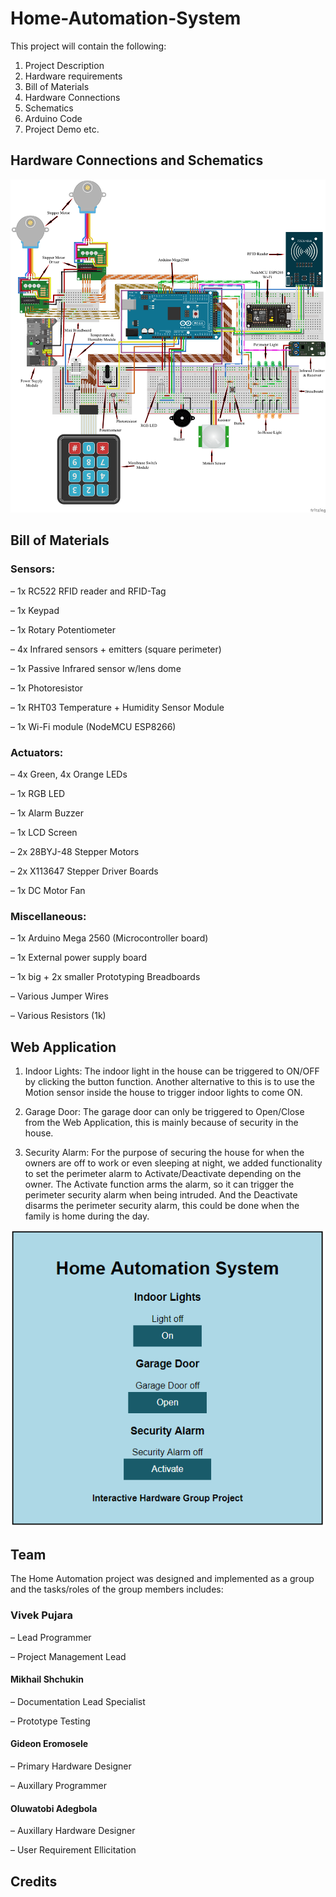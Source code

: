 ﻿# Home-Automation-System

This project will contain the following:

1. Project Description
2. Hardware requirements
3. Bill of Materials
4. Hardware Connections
5. Schematics
6. Arduino Code
7. Project Demo etc.


## Hardware Connections and Schematics

![Hardware Connections and Schematics](/Images/IH_Project_Schematics.png "Hardware Connections and Schematics")

## Bill of Materials

### Sensors:

– 1x RC522 RFID reader and RFID-Tag

– 1x Keypad 

– 1x Rotary Potentiometer 

– 4x Infrared sensors + emitters (square perimeter) 

– 1x Passive Infrared sensor w/lens dome

– 1x Photoresistor

– 1x RHT03 Temperature + Humidity Sensor Module

– 1x Wi-Fi module (NodeMCU ESP8266)


### Actuators:

– 4x Green, 4x Orange LEDs

– 1x RGB LED

– 1x Alarm Buzzer

– 1x LCD Screen

– 2x 28BYJ-48 Stepper Motors

– 2x X113647 Stepper Driver Boards

– 1x DC Motor Fan


### Miscellaneous:

– 1x Arduino Mega 2560 (Microcontroller board)

– 1x External power supply board

– 1x big + 2x smaller Prototyping Breadboards

– Various Jumper Wires

– Various Resistors (1k)


## Web Application

1. Indoor Lights: 
	The indoor light in the house can be triggered to ON/OFF by clicking the button function. Another alternative to this is to use the Motion sensor inside the house to trigger indoor lights to come ON.

2. Garage Door: 
	The garage door can only be triggered to Open/Close from the Web Application, this is mainly because of security in the house.

3. Security Alarm: 
	For the purpose of securing the house for when the owners are off to work or even sleeping at night, we added functionality to set the perimeter alarm to Activate/Deactivate depending on the owner. The Activate function arms the alarm, so it can trigger the perimeter security alarm when being intruded. And the Deactivate disarms the perimeter security alarm, this could be done when the family is home during the day.

![Web Application](/Images/web_App.PNG "Web Application")


## Team

The Home Automation project was designed and implemented as a group and the tasks/roles of the group members includes:

### Vivek Pujara
– Lead Programmer

– Project Management Lead

#### Mikhail Shchukin
– Documentation Lead Specialist

– Prototype Testing

#### Gideon Eromosele
– Primary Hardware Designer

– Auxillary Programmer

#### Oluwatobi Adegbola
– Auxillary Hardware Designer

– User Requirement Ellicitation

## Credits
